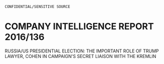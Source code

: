 ```
CONFIDENTIAL/SENSITIVE SOURCE
```

# COMPANY INTELLIGENCE REPORT 2016/136

RUSSIA/US PRESIDENTIAL ELECTION: THE IMPORTANT ROLE OF TRUMP LAWYER, COHEN IN CAMPAIGN'S SECRET LIAISON WITH THE KREMLIN

